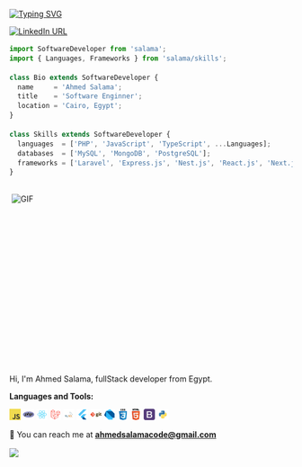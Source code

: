 [![Typing SVG](https://readme-typing-svg.herokuapp.com?color=%23F74A46&lines=Hi+there+%F0%9F%91%8B%2C+I+am+Ahmed+Salama;Welcome+to+My+Profile!;Over+4+years+of+programming+experience;Always+learning+new+things+;Laravel+community+member)](https://git.io/typing-svg)




[![LinkedIn URL](https://img.shields.io/static/v1?color=brightgreen&label=linkedin&logo=linkedin&logoColor=white&style=for-the-badge&message=Connect)](https://www.linkedin.com/in/ahmed-eissa-salama/) 




```javascript
import SoftwareDeveloper from 'salama';
import { Languages, Frameworks } from 'salama/skills';

class Bio extends SoftwareDeveloper {
  name     = 'Ahmed Salama';
  title    = 'Software Enginner';
  location = 'Cairo, Egypt';
}

class Skills extends SoftwareDeveloper {
  languages  = ['PHP', 'JavaScript', 'TypeScript', ...Languages];
  databases  = ['MySQL', 'MongoDB', 'PostgreSQL'];
  frameworks = ['Laravel', 'Express.js', 'Nest.js', 'React.js', 'Next.js', ...Frameworks];
}

```


<br />
  <img align="right" alt="GIF" src="https://github.com/abhisheknaiidu/abhisheknaiidu/blob/master/code.gif?raw=true" width="500" height="320" />

Hi, I'm Ahmed Salama,  fullStack developer from Egypt.


**Languages and Tools:**  

<code><img height="20" src="https://raw.githubusercontent.com/github/explore/80688e429a7d4ef2fca1e82350fe8e3517d3494d/topics/javascript/javascript.png"></code>
<code><img height="20" src="https://raw.githubusercontent.com/github/explore/80688e429a7d4ef2fca1e82350fe8e3517d3494d/topics/php/php.png"></code>
<code><img height="20" src="https://raw.githubusercontent.com/github/explore/80688e429a7d4ef2fca1e82350fe8e3517d3494d/topics/react/react.png"></code>
<code><img height="20" src="https://raw.githubusercontent.com/github/explore/5c058a388828bb5fde0bcafd4bc867b5bb3f26f3/topics/laravel/laravel.png"></code>
<code><img height="20" src="https://raw.githubusercontent.com/github/explore/80688e429a7d4ef2fca1e82350fe8e3517d3494d/topics/mysql/mysql.png"></code> 
<code><img height="20" src="https://raw.githubusercontent.com/github/explore/80688e429a7d4ef2fca1e82350fe8e3517d3494d/topics/flutter/flutter.png"></code> <code><img height="20" src="https://raw.githubusercontent.com/github/explore/80688e429a7d4ef2fca1e82350fe8e3517d3494d/topics/git/git.png"></code> <code><img height="20" src="https://raw.githubusercontent.com/github/explore/80688e429a7d4ef2fca1e82350fe8e3517d3494d/topics/dart/dart.png"></code>
<code><img height="20" src="https://raw.githubusercontent.com/github/explore/80688e429a7d4ef2fca1e82350fe8e3517d3494d/topics/css/css.png"></code>
<code><img height="20" src="https://raw.githubusercontent.com/github/explore/80688e429a7d4ef2fca1e82350fe8e3517d3494d/topics/html/html.png"></code>
<code><img height="20" src="https://raw.githubusercontent.com/github/explore/80688e429a7d4ef2fca1e82350fe8e3517d3494d/topics/bootstrap/bootstrap.png"></code>
<code><img height="20" src="https://raw.githubusercontent.com/github/explore/80688e429a7d4ef2fca1e82350fe8e3517d3494d/topics/python/python.png"></code>



<p>📧 You can reach me at <a href="mailto:ahmedsalamacode@gmail.com <ahmedsalamacode@gmail.com>"><b>ahmedsalamacode@gmail.com <ahmedsalamacode@gmail.com></b></a></p>



<!--   <a width="45%" align="left" href="https://github.com/ahmedsalama98/">
    <img align="center" src="https://github-readme-stats.vercel.app/api?username=ahmedsalama98&count_private=true&show_icons=true&theme=vue&hide_border=true" />
  </a> 
 -->


  <a width="45%" align="right" href="https://github.com/ahmedsalama98/">
    <img align="center" src="https://github-readme-stats.vercel.app/api/top-langs/?username=ahmedsalama98&layout=compact&theme=vue&hide_border=true" />
  </a>
